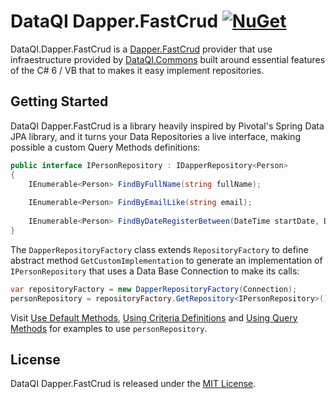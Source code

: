 # DataQI Dapper.FastCrud [![NuGet](https://img.shields.io/nuget/v/DataQI.Dapper.FastCrud.svg)](https://www.nuget.org/packages/DataQI.Dapper.FastCrud/)

DataQI.Dapper.FastCrud is a [Dapper.FastCrud](https://github.com/MoonStorm/Dapper.FastCRUD) provider that use infraestructure provided by [DataQI.Commons](https://github.com/henrique-gouveia/DataQI.Commons) built around essential features of the C# 6 / VB that to makes it easy implement repositories.

## Getting Started

DataQI Dapper.FastCrud is a library heavily inspired by Pivotal's Spring Data JPA library, and it turns your Data Repositories a live interface, making possible a custom Query Methods definitions:

```csharp
public interface IPersonRepository : IDapperRepository<Person>
{
    IEnumerable<Person> FindByFullName(string fullName);
  
    IEnumerable<Person> FindByEmailLike(string email);
  
    IEnumerable<Person> FindByDateRegisterBetween(DateTime startDate, DateTime endDate);
}
```

The `DapperRepositoryFactory` class extends `RepositoryFactory` to define abstract method `GetCustomImplementation` to generate an implementation of `IPersonRepository` that uses a Data Base Connection to make its calls:

```csharp
var repositoryFactory = new DapperRepositoryFactory(Connection);
personRepository = repositoryFactory.GetRepository<IPersonRepository>();
```

Visit [Use Default Methods](https://github.com/henrique-gouveia/DataQI.Commons#using-default-methods), [Using Criteria Definitions](https://github.com/henrique-gouveia/DataQI.Commons#using-criteria-definitions) and [Using Query Methods](https://github.com/henrique-gouveia/DataQI.Commons#using-query-methods) for examples to use `personRepository`.

## License

DataQI Dapper.FastCrud is released under the [MIT License](https://opensource.org/licenses/MIT).